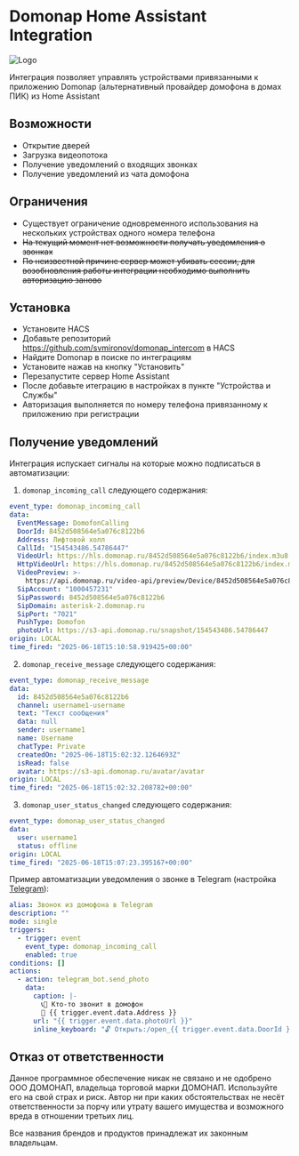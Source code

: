# Domonap Home Assistant Integration

![Logo](https://github.com/svmironov/domonap_intercom/blob/main/img/icon.png?raw=true)

Интеграция позволяет управлять устройствами привязанными к приложению Domonap (альтернативный провайдер домофона в домах ПИК) из Home Assistant

## Возможности

* Открытие дверей
* Загрузка видеопотока
* Получение уведомлений о входящих звонках
* Получение уведомлений из чата домофона

## Ограничения

* Существует ограничение одновременного использования на нескольких устройствах одного номера телефона
* ~~На текущий момент нет возможности получать уведомления о звонках~~
* ~~По неизвестной причине сервер может убивать сессии, для возобновления работы интеграции необходимо выполнить авторизацию заново~~  

## Установка

* Установите HACS
* Добавьте репозиторий https://github.com/svmironov/domonap_intercom в HACS 
* Найдите Domonap в поиске по интеграциям
* Установите нажав на кнопку "Установить" 
* Перезапустите сервер Home Assistant
* После добавьте итеграцию в настройках в пункте "Устройства и Службы"
* Авторизация выполняется по номеру телефона привязанному к приложению при регистрации

## Получение уведомлений

Интеграция испускает сигналы на которые можно подписаться в автоматизации:
1. ```domonap_incoming_call``` следующего содержания:
```yaml
event_type: domonap_incoming_call
data:
  EventMessage: DomofonCalling
  DoorId: 8452d508564e5a076c8122b6
  Address: Лифтовой холл
  CallId: "154543486.54786447"
  VideoUrl: https://hls.domonap.ru/8452d508564e5a076c8122b6/index.m3u8
  HttpVideoUrl: https://hls.domonap.ru/8452d508564e5a076c8122b6/index.m3u8
  VideoPreview: >-
    https://api.domonap.ru/video-api/preview/Device/8452d508564e5a076c8122b6/qQtfsMiQYS0YuD8LLKrDGbPijncAShubrISKMs7E1cw
  SipAccount: "1000457231"
  SipPassword: 8452d508564e5a076c8122b6
  SipDomain: asterisk-2.domonap.ru
  SipPort: "7021"
  PushType: Domofon
  photoUrl: https://s3-api.domonap.ru/snapshot/154543486.54786447
origin: LOCAL
time_fired: "2025-06-18T15:10:58.919425+00:00"
```

2. ```domonap_receive_message``` следующего содержания:
```yaml
event_type: domonap_receive_message
data:
  id: 8452d508564e5a076c8122b6
  channel: username1-username
  text: "Текст сообщения"
  data: null
  sender: username1
  name: Username
  chatType: Private
  createdOn: "2025-06-18T15:02:32.1264693Z"
  isRead: false
  avatar: https://s3-api.domonap.ru/avatar/avatar
origin: LOCAL
time_fired: "2025-06-18T15:02:32.208782+00:00"
```

3. ```domonap_user_status_changed``` следующего содержания:
```yaml
event_type: domonap_user_status_changed
data:
  user: username1
  status: offline
origin: LOCAL
time_fired: "2025-06-18T15:07:23.395167+00:00"
```

Пример автоматизации уведомления о звонке в Telegram (настройка [Telegram](https://www.home-assistant.io/integrations/telegram_polling)):
```yaml
alias: Звонок из домофона в Telegram
description: ""
mode: single
triggers:
  - trigger: event
    event_type: domonap_incoming_call
    enabled: true
conditions: []
actions:
  - action: telegram_bot.send_photo
    data:
      caption: |-
        📞📲 Кто-то звонит в домофон
        📍 {{ trigger.event.data.Address }}
      url: "{{ trigger.event.data.photoUrl }}"
      inline_keyboard: "🔓 Открыть:/open_{{ trigger.event.data.DoorId }}"
```

## Отказ от ответственности

Данное программное обеспечение никак не связано и не одобрено ООО ДОМОНАП, владельца торговой марки ДОМОНАП. Используйте его на свой страх и риск. Автор ни при каких обстоятельствах не несёт ответственности за порчу или утрату вашего имущества и возможного вреда в отношении третьих лиц.

Все названия брендов и продуктов принадлежат их законным владельцам.
